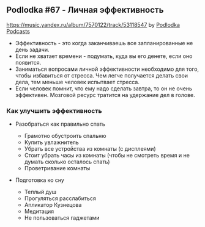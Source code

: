
## Podlodka #67 - Личная эффективность
https://music.yandex.ru/album/7570122/track/53118547
by [Podlodka Podcasts](https://music.yandex.ru/album/7570122/track/53118547)

* Эффективность - это когда заканчиваешь все запланированные не день задачи.
* Если не хватает времени - подумать, куда вы его денете, если оно появится.
* Заниматься вопросами личной эффективности необходимо для того, чтобы избавиться от стресса. Чем легче получается делать свои дела, тем меньше человек испытвает стресса.
* Если человек помнит, что ему надо сделать завтра, то он не очень эффективен. Мозговой ресурс тратится на удержание дел в голове.

### Как улучшить эффективность

* Разобраться как правильно спать
  * Грамотно обустроить спальню
  * Купить увлажнитель
  * Убрать все устройства из комнаты (с дисплеями)
  * Стоит убрать часы из комнаты (чтобы не смотреть время и не думать сколько осталось спать)
  * Проветривание комнаты
  
* Подготовка ко сну
   * Теплый душ
   * Прогуляться расслабиться
   * Апликатор Кузнецова
   * Медитация
   * Не пользоваться гаджетами
